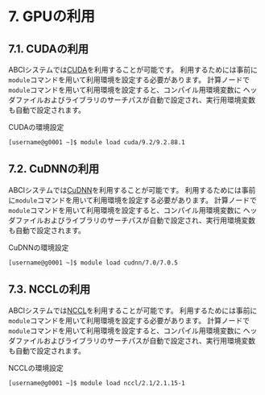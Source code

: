 # 7. GPUの利用

## 7.1. CUDAの利用
ABCIシステムでは[CUDA](https://developer.nvidia.com/cuda-toolkit)を利用することが可能です。
利用するためには事前に`module`コマンドを用いて利用環境を設定する必要があります。
計算ノードで`module`コマンドを用いて利用環境を設定すると、コンパイル用環境変数に
ヘッダファイルおよびライブラリのサーチパスが自動で設定され、実行用環境変数も自動で設定されます。

CUDAの環境設定

```
[username@g0001 ~]$ module load cuda/9.2/9.2.88.1
```


## 7.2. CuDNNの利用
ABCIシステムでは[CuDNN](https://developer.nvidia.com/cudnn)を利用することが可能です。
利用するためには事前に`module`コマンドを用いて利用環境を設定する必要があります。
計算ノードで`module`コマンドを用いて利用環境を設定すると、コンパイル用環境変数に
ヘッダファイルおよびライブラリのサーチパスが自動で設定され、実行用環境変数も自動で設定されます。

CuDNNの環境設定

```
[username@g0001 ~]$ module load cudnn/7.0/7.0.5
```

## 7.3. NCCLの利用
ABCIシステムでは[NCCL](https://developer.nvidia.com/nccl)を利用することが可能です。
利用するためには事前に`module`コマンドを用いて利用環境を設定する必要があります。
計算ノードで`module`コマンドを用いて利用環境を設定すると、コンパイル用環境変数に
ヘッダファイルおよびライブラリのサーチパスが自動で設定され、実行用環境変数も自動で設定されます。

NCCLの環境設定

```
[username@g0001 ~]$ module load nccl/2.1/2.1.15-1
```
